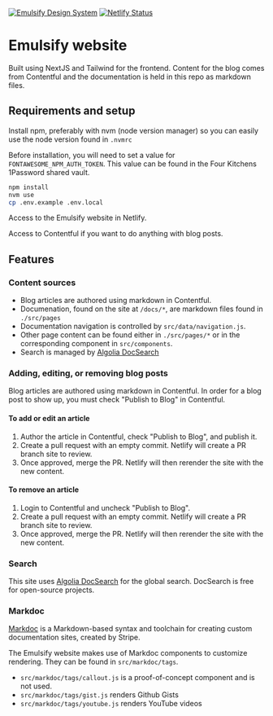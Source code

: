 [![Emulsify Design System](https://user-images.githubusercontent.com/409903/170579210-327abcdd-2c98-4922-87bb-36446a4cc013.svg)](https://www.emulsify.info/)
[![Netlify Status](https://api.netlify.com/api/v1/badges/e8a8811d-96c9-4c15-b3f0-e14473fcff0f/deploy-status)](https://app.netlify.com/sites/emulsify-website/deploys)

# Emulsify website

Built using NextJS and Tailwind for the frontend. Content for the blog comes from Contentful and the documentation is held in this repo as markdown files.

## Requirements and setup

Install npm, preferably with nvm (node version manager) so you can easily use the node version found in `.nvmrc`

Before installation, you will need to set a value for `FONTAWESOME_NPM_AUTH_TOKEN`. This value can be found in the Four Kitchens 1Password shared vault.

```bash
npm install
nvm use
cp .env.example .env.local
```

Access to the Emulsify website in Netlify.

Access to Contentful if you want to do anything with blog posts.

## Features

### Content sources

* Blog articles are authored using markdown in Contentful.
* Documenation, found on the site at `/docs/*`, are markdown files found in `./src/pages`
* Documentation navigation is controlled by `src/data/navigation.js`.
* Other page content can be found either in `./src/pages/*` or in the corresponding component in `src/components`.
* Search is managed by [Algolia DocSearch](https://docsearch.algolia.com)

### Adding, editing, or removing blog posts

Blog articles are authored using markdown in Contentful. In order for a blog post to show up, you must check "Publish to Blog" in Contentful.

#### To add or edit an article

1. Author the article in Contentful, check "Publish to Blog", and publish it.
2. Create a pull request with an empty commit. Netlify will create a PR branch site to review.
3. Once approved, merge the PR. Netlify will then rerender the site with the new content.

#### To remove an article

1. Login to Contentful and uncheck "Publish to Blog".
2. Create a pull request with an empty commit. Netlify will create a PR branch site to review.
3. Once approved, merge the PR. Netlify will then rerender the site with the new content.

### Search

This site uses [Algolia DocSearch](https://docsearch.algolia.com) for the global search. DocSearch is free for open-source projects.

### Markdoc

[Markdoc](https://markdoc.dev/) is a Markdown-based syntax and toolchain for creating custom documentation sites, created by Stripe.

The Emulsify website makes use of Markdoc components to customize rendering. They can be found in `src/markdoc/tags`.

* `src/markdoc/tags/callout.js` is a proof-of-concept component and is not used.
* `src/markdoc/tags/gist.js` renders Github Gists
* `src/markdoc/tags/youtube.js` renders YouTube videos
